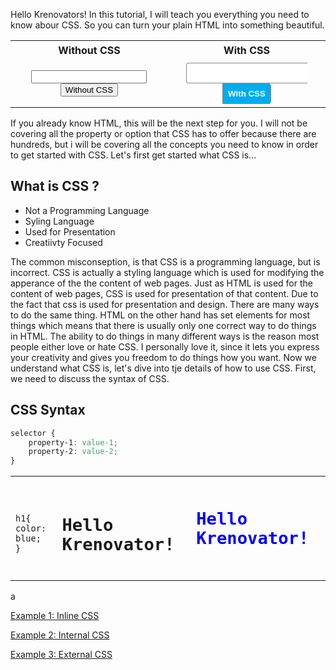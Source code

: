 

Hello Krenovators! In this tutorial, I will teach you everything you need to know abour CSS. So you can turn your plain HTML into something beautiful.

<table style="width: 100%">
<tr>
<th style="text-align: center; padding: 5px;">Without CSS</th>
<th style="text-align: center; padding: 5px;">With CSS</th>
</tr>
<tr>
<td style="text-align: center; padding: 5px;">
<input/><button>Without CSS</button>
</td>
<td style="text-align: center; padding: 5px;">
<input style="padding: 8px; border: solid 1px #888; border-radius: 4px 0 0 4px; border-right: none;"/><button style="padding: 8px; background: #00acee; color: #fff; border: solid 1px #888; border-radius: 0 4px 4px 0; font-weight: bold;">With CSS</button>
</td>
</tr>
</table>

If you already know HTML, this will be the next step for you. I will not be covering all the property or option that CSS has to offer because there are hundreds, but i will be covering all the concepts you need to know in order to get started with CSS. Let's first get started what CSS is...



## What is CSS ?
- Not a Programming Language
- Syling Language
- Used for Presentation
- Creatiivty Focused

The common misconseption, is that CSS is a programming language, but is incorrect. CSS is actually a styling language which is used for modifying the apperance of the the content of web pages. Just as HTML is used for the content of web pages, CSS is used for presentation of that content. Due to the fact that css is used for presentation and design. There are many ways to do the same thing. HTML on the other hand has set elements for most things which means that there is usually only one correct way to do things in HTML. The ability to do things in many different ways is the reason most people either love or hate CSS. I personally love it, since it lets you express your creativity and gives you freedom to do things how you want. Now we understand what CSS is, let's dive into tje details of how to use CSS. First, we need to discuss the syntax of CSS.

## CSS Syntax

```css
selector {
    property-1: value-1;
    property-2: value-2;
}
```


<style>
table{
    width: 100%;
}
td{
    padding: 8px;
}
</style>


<table>
<tr>
<td>
<code>
h1{<br><span style="text-indent: 40px">color: blue;</span><br>}
</code>
</td>
<td>
<code>
<h1>Hello Krenovator!</h1>
</code>
</td>
<td>
<code>
<h1 style="color: blue; margin: 0; padding: 0; border: none;">Hello Krenovator!</h1>
</code>
</td>
</tr>
</table>





a


[ Example 1: Inline CSS ](example/1-inline-css/)

[ Example 2: Internal CSS ](example/2-internal-css/)

[ Example 3: External CSS ](example/3-external-css/)




